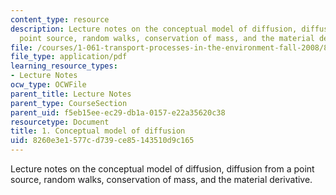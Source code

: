 ```yaml
---
content_type: resource
description: Lecture notes on the conceptual model of diffusion, diffusion from a
  point source, random walks, conservation of mass, and the material derivative.
file: /courses/1-061-transport-processes-in-the-environment-fall-2008/8260e3e1577cd739ce85143510d9c165_lec_01.pdf
file_type: application/pdf
learning_resource_types:
- Lecture Notes
ocw_type: OCWFile
parent_title: Lecture Notes
parent_type: CourseSection
parent_uid: f5eb15ee-ec29-db1a-0157-e22a35620c38
resourcetype: Document
title: 1. Conceptual model of diffusion
uid: 8260e3e1-577c-d739-ce85-143510d9c165
---
```

Lecture notes on the conceptual model of diffusion, diffusion from a point source, random walks, conservation of mass, and the material derivative.

